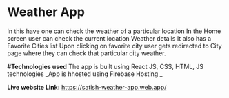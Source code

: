 # Weather App
In this have one can check the weather of a particular location
In the Home screen user can check the current location Weather details
It also has a Favorite Cities list
Upon clicking on favorite city user gets redirected to City page where they can check that particular city weather.


**#Technologies used**
The app is built using React JS, CSS, HTML, JS technologies
_App is hhosted using Firebase Hosting _

**Live website Link:** https://satish-weather-app.web.app/
